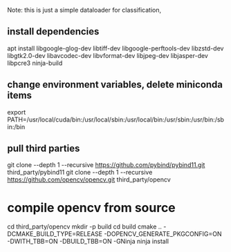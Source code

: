 
Note: this is just a simple dataloader for classification, 


## install dependencies
apt install libgoogle-glog-dev libtiff-dev libgoogle-perftools-dev libzstd-dev libgtk2.0-dev libavcodec-dev libvformat-dev libjpeg-dev libjasper-dev libpcre3 ninja-build

## change environment variables, delete miniconda items
export PATH=/usr/local/cuda/bin:/usr/local/sbin:/usr/local/bin:/usr/sbin:/usr/bin:/sbin:/bin

## pull third parties
git clone --depth 1 --recursive https://github.com/pybind/pybind11.git third_party/pybind11
git clone --depth 1 --recursive https://github.com/opencv/opencv.git third_party/opencv

# compile opencv from source
cd third_party/opencv
mkdir -p build
cd build
cmake .. -DCMAKE_BUILD_TYPE=RELEASE -DOPENCV_GENERATE_PKGCONFIG=ON -DWITH_TBB=ON -DBUILD_TBB=ON -GNinja
ninja install
